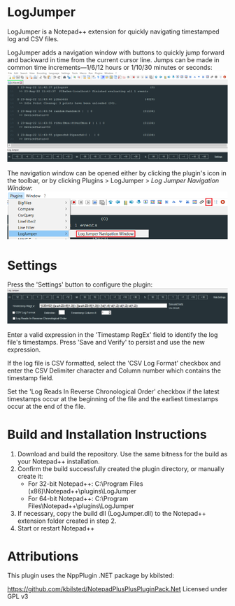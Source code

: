 # LogJumper
LogJumper is a Notepad++ extension for quickly navigating timestamped log and CSV files.

LogJumper adds a navigation window with buttons to quickly jump forward and backward in time from the current cursor line. Jumps can be made in common time increments—1/6/12 hours or 1/10/30 minutes or seconds:
![image](Images/MainScreenshot.png?raw=true)

The navigation window can be opened either by clicking the plugin's icon in the toolbar, or by clicking Plugins > LogJumper > *Log Jumper Navigation Window*:  
![image](Images/PluginsMenu.png?raw=true)

# Settings  
Press the 'Settings' button to configure the plugin:
![image](Images/ConfigurationOptions.png?raw=true)

Enter a valid expression in the 'Timestamp RegEx' field to identify the log file's timestamps. Press 'Save and Verify' to persist and use the new expression. 

If the log file is CSV formatted, select the 'CSV Log Format' checkbox and enter the CSV Delimiter character and Column number which contains the timestamp field. 

Set the 'Log Reads In Reverse Chronological Order' checkbox if the latest timestamps occur at the beginning of the file and the earliest timestamps occur at the end of the file. 

# Build and Installation Instructions
1. Download and build the repository. Use the same bitness for the build as your Notepad++ installation. 
2. Confirm the build successfully created the plugin directory, or manually create it:
    * For 32-bit Notepad++: C:\Program Files (x86)\Notepad++\plugins\LogJumper
    * For 64-bit Notepad++: C:\Program Files\Notepad++\plugins\LogJumper
3. If necessary, copy the build dll (LogJumper.dll) to the Notepad++ extension folder created in step 2. 
4. Start or restart Notepad++

# Attributions
This plugin uses the NppPlugin .NET package by kbilsted:

https://github.com/kbilsted/NotepadPlusPlusPluginPack.Net Licensed under GPL v3
